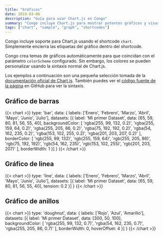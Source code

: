 ```yaml
---
title: "Gráficos"
date: 2019-03-06
description: "Guía para usar Chart.js en Congo"
summary: "Congo incluye Chart.js para mostrar potentes gráficos y visualizaciones de datos."
tags: ["chart", "sample", "graph", "shortcodes"]
---
```


Congo incluye soporte para Chart.js usando el shortcode `chart`. Simplemente encierra las etiquetas del gráfico dentro del shortcode.

Congo crea temas de gráficos automáticamente para que coincidan con el parámetro `colorScheme` configurado. Sin embargo, los colores se pueden personalizar usando la sintaxis normal de Chart.js.

Los ejemplos a continuación son una pequeña selección tomada de la [documentación oficial de Chart.js](https://www.chartjs.org/docs/latest/samples). También puedes ver el [código fuente de la página](https://raw.githubusercontent.com/jpanther/congo/dev/exampleSite/content/samples/charts.es.md) en GitHub para ver la sintaxis.

## Gráfico de barras

<!-- prettier-ignore-start -->
{{< chart >}}
type: 'bar',
data: {
  labels: ['Enero', 'Febrero', 'Marzo', 'Abril', 'Mayo', 'Junio', 'Julio'],
  datasets: [{
    label: 'Mi primer Dataset',
    data: [65, 59, 80, 81, 56, 55, 40],
    backgroundColor: [
      'rgba(255, 99, 132, 0.2)',
      'rgba(255, 159, 64, 0.2)',
      'rgba(255, 205, 86, 0.2)',
      'rgba(75, 192, 192, 0.2)',
      'rgba(54, 162, 235, 0.2)',
      'rgba(153, 102, 255, 0.2)',
      'rgba(201, 203, 207, 0.2)'
    ],
    borderColor: [
      'rgb(255, 99, 132)',
      'rgb(255, 159, 64)',
      'rgb(255, 205, 86)',
      'rgb(75, 192, 192)',
      'rgb(54, 162, 235)',
      'rgb(153, 102, 255)',
      'rgb(201, 203, 207)'
    ],
    borderWidth: 1
  }]
}
{{< /chart >}}
<!-- prettier-ignore-end -->

## Gráfico de linea

<!-- prettier-ignore-start -->
{{< chart >}}
type: 'line',
data: {
  labels: ['Enero', 'Febrero', 'Marzo', 'Abril', 'Mayo', 'Junio', 'Julio'],
  datasets: [{
    label: 'Mi primer Dataset',
    data: [65, 59, 80, 81, 56, 55, 40],
    tension: 0.2
  }]
}
{{< /chart >}}
<!-- prettier-ignore-end -->

## Gráfico de anillos

<!-- prettier-ignore-start -->
{{< chart >}}
type: 'doughnut',
data: {
  labels: ['Rojo', 'Azul', 'Amarillo'],
  datasets: [{
    label: 'Mi primer Dataset',
    data: [300, 50, 100],
    backgroundColor: [
      'rgba(255, 99, 132, 0.7)',
      'rgba(54, 162, 235, 0.7)',
      'rgba(255, 205, 86, 0.7)'
    ],
    borderWidth: 0,
    hoverOffset: 4
  }]
}
{{< /chart >}}
<!-- prettier-ignore-end -->
